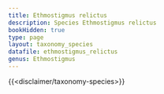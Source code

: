 ```yaml
---
title: Ethmostigmus relictus
description: Species Ethmostigmus relictus
bookHidden: true
type: page
layout: taxonomy_species
datafile: ethmostigmus_relictus
genus: Ethmostigmus
---
```


{{<disclaimer/taxonomy-species>}}